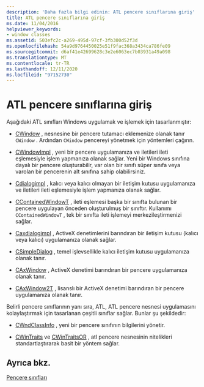 ```yaml
---
description: 'Daha fazla bilgi edinin: ATL pencere sınıflarına giriş'
title: ATL pencere sınıflarına giriş
ms.date: 11/04/2016
helpviewer_keywords:
- window classes
ms.assetid: 503efc2c-a269-495d-97cf-3fb300d52f3d
ms.openlocfilehash: 54a9d9764450025e51f9fac368a3434ca786fe09
ms.sourcegitcommit: d6af41e42699628c3e2e6063ec7b03931a49a098
ms.translationtype: MT
ms.contentlocale: tr-TR
ms.lasthandoff: 12/11/2020
ms.locfileid: "97152730"
---
```

# <a name="introduction-to-atl-window-classes"></a>ATL pencere sınıflarına giriş

Aşağıdaki ATL sınıfları Windows uygulamak ve işlemek için tasarlanmıştır:

- [CWindow](../atl/reference/cwindow-class.md) , nesnesine bir pencere tutamacı eklemenize olanak tanır `CWindow` . Ardından `CWindow` pencereyi yönetmek için yöntemleri çağırın.

- [CWindowImpl](../atl/reference/cwindowimpl-class.md) , yeni bir pencere uygulamanıza ve iletileri ileti eşlemesiyle işlem yapmanıza olanak sağlar. Yeni bir Windows sınıfına dayalı bir pencere oluşturabilir, var olan bir sınıfı süper sınıfa veya varolan bir pencerenin alt sınıfına sahip olabilirsiniz.

- [Cdialogimpl](../atl/reference/cdialogimpl-class.md) , kalıcı veya kalıcı olmayan bir iletişim kutusu uygulamanıza ve iletileri ileti eşlemesiyle işlem yapmanıza olanak sağlar.

- [CContainedWindowT](../atl/reference/ccontainedwindowt-class.md) , ileti eşlemesi başka bir sınıfta bulunan bir pencere uygulayan önceden oluşturulmuş bir sınıftır. Kullanımı `CContainedWindowT` , tek bir sınıfta ileti işlemeyi merkezileştirmenizi sağlar.

- [Caxdialogimpl](../atl/reference/caxdialogimpl-class.md) , ActiveX denetimlerini barındıran bir iletişim kutusu (kalıcı veya kalıcı) uygulamanıza olanak sağlar.

- [CSimpleDialog](../atl/reference/csimpledialog-class.md) , temel işlevsellikle kalıcı iletişim kutusu uygulamanıza olanak tanır.

- [CAxWindow](../atl/reference/caxwindow-class.md) , ActiveX denetimi barındıran bir pencere uygulamanıza olanak tanır.

- [CAxWindow2T](../atl/reference/caxwindow2t-class.md) , lisanslı bir ActiveX denetimi barındıran bir pencere uygulamanıza olanak tanır.

Belirli pencere sınıflarının yanı sıra, ATL, ATL pencere nesnesi uygulamasını kolaylaştırmak için tasarlanan çeşitli sınıflar sağlar. Bunlar şu şekildedir:

- [CWndClassInfo](../atl/reference/cwndclassinfo-class.md) , yeni bir pencere sınıfının bilgilerini yönetir.

- [CWinTraits](../atl/reference/cwintraits-class.md) ve [CWinTraitsOR](../atl/reference/cwintraitsor-class.md) , atl pencere nesnesinin nitelikleri standartlaştırarak basit bir yöntem sağlar.

## <a name="see-also"></a>Ayrıca bkz.

[Pencere sınıfları](../atl/atl-window-classes.md)
